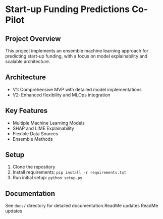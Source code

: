 # Start-up Funding Predictions Co-Pilot

## Project Overview
This project implements an ensemble machine learning approach for predicting start-up funding, with a focus on model explainability and scalable architecture.

## Architecture
- V1: Comprehensive MVP with detailed model implementations
- V2: Enhanced flexibility and MLOps integration

## Key Features
- Multiple Machine Learning Models
- SHAP and LIME Explainability
- Flexible Data Sources
- Ensemble Methods

## Setup
1. Clone the repository
2. Install requirements: `pip install -r requirements.txt`
3. Run initial setup: `python setup.py`

## Documentation
See `docs/` directory for detailed documentation.ReadMe updates
ReadMe updates
